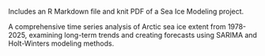 Includes an R Markdown file and knit PDF of a Sea Ice Modeling project.

A comprehensive time series analysis of Arctic sea ice extent from 1978-2025, examining long-term trends and creating forecasts using SARIMA and Holt-Winters modeling methods.
